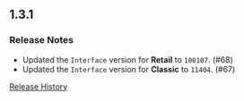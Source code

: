 ## 1.3.1

### Release Notes

- Updated the `Interface` version for **Retail** to `100107`. (#68)
- Updated the `Interface` version for **Classic** to `11404`. (#67)

[Release History](https://github.com/SFX-WoW/AceGUI-3.0_SFX-Widgets/wiki/History)
